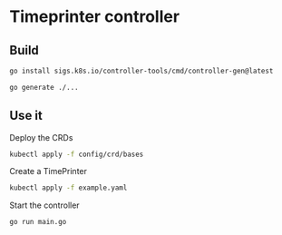 # Timeprinter controller

## Build

```sh
go install sigs.k8s.io/controller-tools/cmd/controller-gen@latest

go generate ./...
```


## Use it


Deploy the CRDs

```sh
kubectl apply -f config/crd/bases
```

Create a TimePrinter

```sh
kubectl apply -f example.yaml
```

Start the controller

```sh
go run main.go
```

